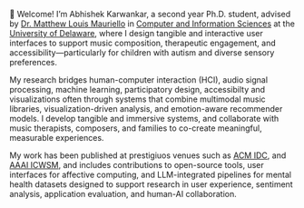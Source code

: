 <!-- Write your biography here. Tell the world about yourself. Link to your favorite [subreddit](http://reddit.com). You can put a picture in, too. The code is already in, just name your picture `prof_pic.jpg` and put it in the `img/` folder.

Put your address / P.O. box / other info right below your picture. You can also disable any these elements by editing `profile` property of the YAML header of your `_pages/about.md`. Edit `_bibliography/papers.bib` and Jekyll will render your [publications page](/al-folio/publications/) automatically.

Link to your social media connections, too. This theme is set up to use [Font Awesome icons](https://fontawesome.com/) and [Academicons](https://jpswalsh.github.io/academicons/), like the ones below. Add your Facebook, Twitter, LinkedIn, Google Scholar, or just disable all of them. -->

👋 Welcome! I’m Abhishek Karwankar, a second year Ph.D. student, advised by [Dr. Matthew Louis Mauriello](https://www.eecis.udel.edu/~mlm/) in [Computer and Information Sciences](https://www.cis.udel.edu/) at the [University of Delaware](https://www.udel.edu/), where I design tangible and interactive user interfaces to support music composition, therapeutic engagement, and accessibility—particularly for children with autism and diverse sensory preferences.

My research bridges human-computer interaction (HCI), audio signal processing, machine learning, participatory design, accessibilty and visualizations often through systems that combine multimodal music libraries, visualization-driven analysis, and emotion-aware recommender models. I develop tangible and immersive systems, and collaborate with music therapists, composers, and families to co-create meaningful, measurable experiences.

My work has been published at prestigiuos venues such as [ACM IDC](https://idc.acm.org/2025/), and [AAAI ICWSM](https://www.icwsm.org/2025/index.html), and includes contributions to open-source tools, user interfaces for affective computing, and LLM-integrated pipelines for mental health datasets designed to support research in user experience, sentiment analysis, application evaluation, and human-AI collaboration.

